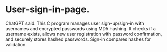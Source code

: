 # User-sign-in-page.
ChatGPT said: This C program manages user sign-up/sign-in with usernames and encrypted passwords using MD5 hashing. It checks if a username exists, allows new user registration with password confirmation, and securely stores hashed passwords. Sign-in compares hashes for validation.

